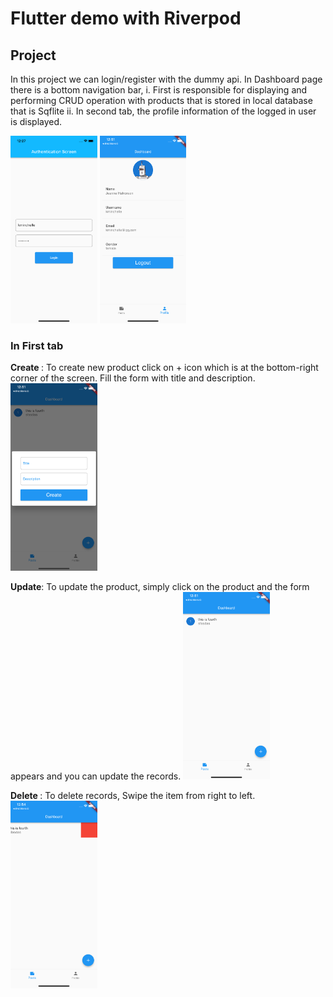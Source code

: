# Flutter demo with Riverpod

## Project
In this project we can login/register with the dummy api.
In Dashboard page there is a bottom navigation bar,
i. First is responsible for displaying and performing CRUD operation with products that is stored in local database that is Sqflite
ii. In second tab, the profile information of the logged in user is displayed.

<img height='300px' src="screen_shots/ss1.png">

<img height='300px' src="screen_shots/ss4.png">

### In First tab
<b>Create </b>: To create new product click on + icon which is at the bottom-right corner of the screen. 
Fill the form with title and description.
<img height='300px' src="screen_shots/ss3.png">

<b> Update</b>: To update the product, simply click on the product and the form appears and you can update the records.
<img height='300px' src="screen_shots/ss2.png">

<b>Delete </b>: To delete records, Swipe the item from right to left.
<img height='300px' src="screen_shots/ss5.png">